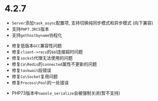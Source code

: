 # 4.2.7

+ `Server`添加`task_async`配置项, 支持切换纯同步模式和异步模式 (向下兼容)
+ 支持`PHP7.3RC5`版本
+ 支持`gethostbyname`协程化
* 修复低版本`GCC`兼容性问题
* 修复`client->recv`的ssl连接超时问题
* 修复`socks5`代理无法使用的问题
* 修复`Co\Redis`的`connected`属性不更新的问题
* 修复`taskwait`段错误
* 修复`Co\Socket`复用问题
* 修复`Process\Pool`的一处错误
- PHP73版本中`swoole_serialize`会被强制关闭(暂不支持)